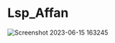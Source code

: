 # Lsp_Affan

![Screenshot 2023-06-15 163245](https://github.com/AffanAts/Lsp_Affan/assets/99851872/724d6245-c288-4dd9-a247-bda1a16190e7)
